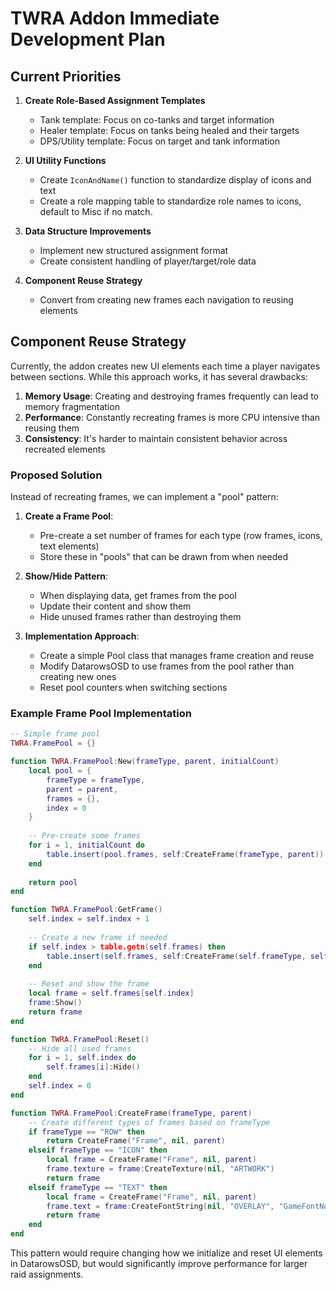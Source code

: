 # TWRA Addon Immediate Development Plan

## Current Priorities

1. **Create Role-Based Assignment Templates**
   - Tank template: Focus on co-tanks and target information
   - Healer template: Focus on tanks being healed and their targets
   - DPS/Utility template: Focus on target and tank information

2. **UI Utility Functions**
   - Create `IconAndName()` function to standardize display of icons and text
   - Create a role mapping table to standardize role names to icons, default to Misc if no match.

3. **Data Structure Improvements**
   - Implement new structured assignment format
   - Create consistent handling of player/target/role data

4. **Component Reuse Strategy**
   - Convert from creating new frames each navigation to reusing elements

## Component Reuse Strategy

Currently, the addon creates new UI elements each time a player navigates between sections. While this approach works, it has several drawbacks:

1. **Memory Usage**: Creating and destroying frames frequently can lead to memory fragmentation
2. **Performance**: Constantly recreating frames is more CPU intensive than reusing them
3. **Consistency**: It's harder to maintain consistent behavior across recreated elements

### Proposed Solution

Instead of recreating frames, we can implement a "pool" pattern:

1. **Create a Frame Pool**:
   - Pre-create a set number of frames for each type (row frames, icons, text elements)
   - Store these in "pools" that can be drawn from when needed

2. **Show/Hide Pattern**:
   - When displaying data, get frames from the pool
   - Update their content and show them
   - Hide unused frames rather than destroying them

3. **Implementation Approach**:
   - Create a simple Pool class that manages frame creation and reuse
   - Modify DatarowsOSD to use frames from the pool rather than creating new ones
   - Reset pool counters when switching sections

### Example Frame Pool Implementation

```lua
-- Simple frame pool
TWRA.FramePool = {}

function TWRA.FramePool:New(frameType, parent, initialCount)
    local pool = {
        frameType = frameType,
        parent = parent,
        frames = {},
        index = 0
    }
    
    -- Pre-create some frames
    for i = 1, initialCount do
        table.insert(pool.frames, self:CreateFrame(frameType, parent))
    end
    
    return pool
end

function TWRA.FramePool:GetFrame()
    self.index = self.index + 1
    
    -- Create a new frame if needed
    if self.index > table.getn(self.frames) then
        table.insert(self.frames, self:CreateFrame(self.frameType, self.parent))
    end
    
    -- Reset and show the frame
    local frame = self.frames[self.index]
    frame:Show()
    return frame
end

function TWRA.FramePool:Reset()
    -- Hide all used frames
    for i = 1, self.index do
        self.frames[i]:Hide()
    end
    self.index = 0
end

function TWRA.FramePool:CreateFrame(frameType, parent)
    -- Create different types of frames based on frameType
    if frameType == "ROW" then
        return CreateFrame("Frame", nil, parent)
    elseif frameType == "ICON" then
        local frame = CreateFrame("Frame", nil, parent)
        frame.texture = frame:CreateTexture(nil, "ARTWORK")
        return frame
    elseif frameType == "TEXT" then
        local frame = CreateFrame("Frame", nil, parent)
        frame.text = frame:CreateFontString(nil, "OVERLAY", "GameFontNormal")
        return frame
    end
end
```

This pattern would require changing how we initialize and reset UI elements in DatarowsOSD, but would significantly improve performance for larger raid assignments.
